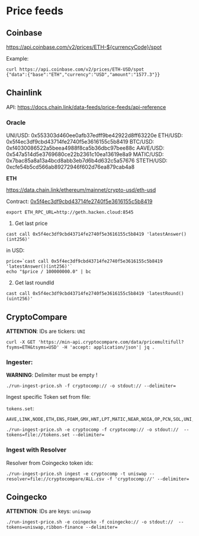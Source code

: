 
# Price feeds

## Coinbase

https://api.coinbase.com/v2/prices/ETH-${currencyCode}/spot

Example:

```
curl https://api.coinbase.com/v2/prices/ETH-USD/spot
{"data":{"base":"ETH","currency":"USD","amount":"1577.3"}}
```

## Chainlink 

API: https://docs.chain.link/data-feeds/price-feeds/api-reference



### Oracle

UNI/USD: 0x553303d460ee0afb37edff9be42922d8ff63220e
ETH/USD: 0x5f4ec3df9cbd43714fe2740f5e3616155c5b8419
BTC/USD: 0xf4030086522a5beea4988f8ca5b36dbc97bee88c
AAVE/USD: 0x547a514d5e3769680ce22b2361c10ea13619e8a9
MATIC/USD: 0x7bac85a8a13a4bcd8abb3eb7d6b4d632c5a57676
STETH/USD: 0xcfe54b5cd566ab89272946f602d76ea879cab4a8


__ETH__

https://data.chain.link/ethereum/mainnet/crypto-usd/eth-usd

Contract: [0x5f4ec3df9cbd43714fe2740f5e3616155c5b8419](https://etherscan.io/address/0x5f4ec3df9cbd43714fe2740f5e3616155c5b8419)

```
export ETH_RPC_URL=http://geth.hacken.cloud:8545
```

1. Get last price

```
cast call 0x5f4ec3df9cbd43714fe2740f5e3616155c5b8419 'latestAnswer()(int256)'
```

in USD:
```
price=`cast call 0x5f4ec3df9cbd43714fe2740f5e3616155c5b8419 'latestAnswer()(int256)'`
echo "$price / 100000000.0" | bc
```

2. Get last roundId

```
cast call 0x5f4ec3df9cbd43714fe2740f5e3616155c5b8419 'latestRound()(uint256)'
```

## CryptoCompare

__ATTENTION__: IDs are tickers: `UNI` 

```
curl -X GET 'https://min-api.cryptocompare.com/data/pricemultifull?fsyms=ETH&tsyms=USD' -H 'accept: application/json'| jq .
```

### Ingester:

__WARNING__: Delimiter must be empty !

```
./run-ingest-price.sh -f cryptocomp:// -o stdout:// --delimiter=
 ```

Ingest specific Token set from file:

`tokens.set`:
```
AAVE,LINK,NODE,ETH,ENS,FOAM,GMX,HNT,LPT,MATIC,NEAR,NOIA,OP,PCN,SOL,UNI,RBN
```

```
./run-ingest-price.sh -e cryptocomp -f cryptocomp:// -o stdout://  --tokens=file://tokens.set --delimiter=
```

### Ingest with Resolver 

Resolver from Coingecko token ids:

```
./run-ingest-price.sh ingest -e cryptocomp -t uniswap --resolver=file://cryptocompare/ALL.csv -f 'cryptocomp://' --delimiter=
```

## Coingecko

__ATTENTION__: IDs are keys: `uniswap` 

```
./run-ingest-price.sh -e coingecko -f coingecko:// -o stdout://  --tokens=uniswap,ribbon-finance --delimiter=
```

